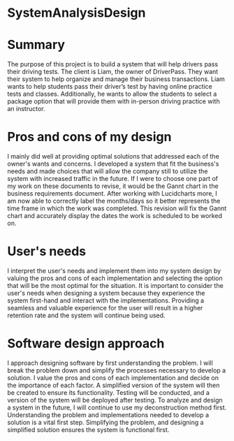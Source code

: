 # SystemAnalysisDesign

# Summary

The purpose of this project is to build a system that will help drivers pass their driving tests. The client is Liam, the owner of DriverPass. They want their system to help organize and manage their business transactions. Liam wants to help students pass their driver’s test by having online practice tests and classes. Additionally, he wants to allow the students to select a package option that will provide them with in-person driving practice with an instructor. 

# Pros and cons of my design

I mainly did well at providing optimal solutions that addressed each of the owner's wants and concerns. I developed a system that fit the business's needs and made choices that will allow the company still to utilize the system with increased traffic in the future. If I were to choose one part of my work on these documents to revise, it would be the Gannt chart in the business requirements document. After working with Lucidcharts more, I am now able to correctly label the months/days so it better represents the time frame in which the work was completed. This revision will fix the Gannt chart and accurately display the dates the work is scheduled to be worked on. 

# User's needs

I interpret the user's needs and implement them into my system design by valuing the pros and cons of each implementation and selecting the option that will be the most optimal for the situation. It is important to consider the user's needs when designing a system because they experience the system first-hand and interact with the implementations. Providing a seamless and valuable experience for the user will result in a higher retention rate and the system will continue being used.

# Software design approach

I approach designing software by first understanding the problem. I will break the problem down and simplify the processes necessary to develop a solution. I value the pros and cons of each implementation and decide on the importance of each factor. A simplified version of the system will then be created to ensure its functionality. Testing will be conducted, and a version of the system will be deployed after testing. To analyze and design a system in the future, I will continue to use my deconstruction method first. Understanding the problem and implementations needed to develop a solution is a vital first step. Simplifying the problem, and designing a simplified solution ensures the system is functional first.


